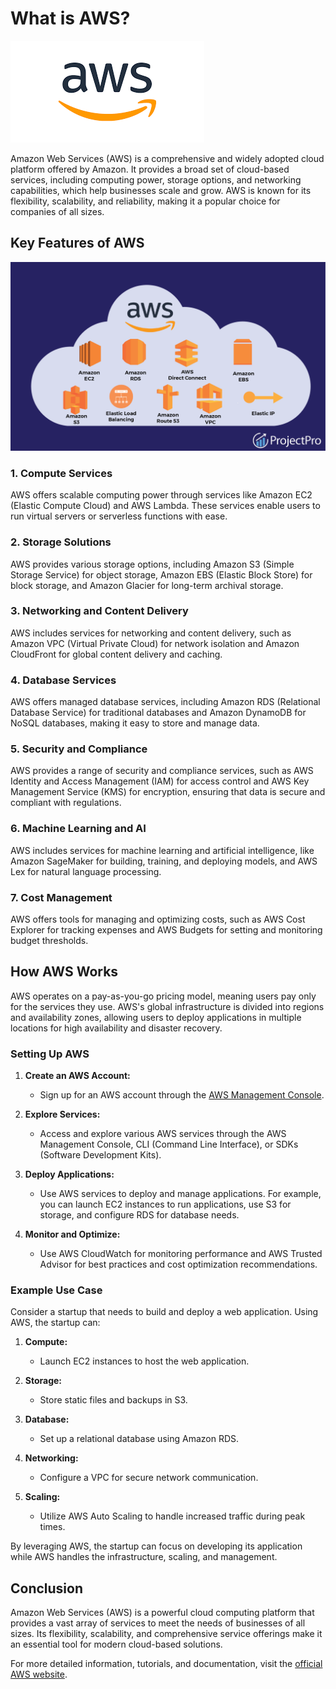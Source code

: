 # What is AWS?

![AWS Logo](../assets/aws/01-what-is-aws/aws-logo.png)

Amazon Web Services (AWS) is a comprehensive and widely adopted cloud platform offered by Amazon. It provides a broad set of cloud-based services, including computing power, storage options, and networking capabilities, which help businesses scale and grow. AWS is known for its flexibility, scalability, and reliability, making it a popular choice for companies of all sizes.

## Key Features of AWS

![AWS Logo](../assets/aws/01-what-is-aws/aws-services.png)

### 1. **Compute Services**
AWS offers scalable computing power through services like Amazon EC2 (Elastic Compute Cloud) and AWS Lambda. These services enable users to run virtual servers or serverless functions with ease.

### 2. **Storage Solutions**
AWS provides various storage options, including Amazon S3 (Simple Storage Service) for object storage, Amazon EBS (Elastic Block Store) for block storage, and Amazon Glacier for long-term archival storage.

### 3. **Networking and Content Delivery**
AWS includes services for networking and content delivery, such as Amazon VPC (Virtual Private Cloud) for network isolation and Amazon CloudFront for global content delivery and caching.

### 4. **Database Services**
AWS offers managed database services, including Amazon RDS (Relational Database Service) for traditional databases and Amazon DynamoDB for NoSQL databases, making it easy to store and manage data.

### 5. **Security and Compliance**
AWS provides a range of security and compliance services, such as AWS Identity and Access Management (IAM) for access control and AWS Key Management Service (KMS) for encryption, ensuring that data is secure and compliant with regulations.

### 6. **Machine Learning and AI**
AWS includes services for machine learning and artificial intelligence, like Amazon SageMaker for building, training, and deploying models, and AWS Lex for natural language processing.

### 7. **Cost Management**
AWS offers tools for managing and optimizing costs, such as AWS Cost Explorer for tracking expenses and AWS Budgets for setting and monitoring budget thresholds.

## How AWS Works

AWS operates on a pay-as-you-go pricing model, meaning users pay only for the services they use. AWS's global infrastructure is divided into regions and availability zones, allowing users to deploy applications in multiple locations for high availability and disaster recovery.

### Setting Up AWS

1. **Create an AWS Account:**
   - Sign up for an AWS account through the [AWS Management Console](https://aws.amazon.com/console/).

2. **Explore Services:**
   - Access and explore various AWS services through the AWS Management Console, CLI (Command Line Interface), or SDKs (Software Development Kits).

3. **Deploy Applications:**
   - Use AWS services to deploy and manage applications. For example, you can launch EC2 instances to run applications, use S3 for storage, and configure RDS for database needs.

4. **Monitor and Optimize:**
   - Use AWS CloudWatch for monitoring performance and AWS Trusted Advisor for best practices and cost optimization recommendations.

### Example Use Case

Consider a startup that needs to build and deploy a web application. Using AWS, the startup can:

1. **Compute:**
   - Launch EC2 instances to host the web application.

2. **Storage:**
   - Store static files and backups in S3.

3. **Database:**
   - Set up a relational database using Amazon RDS.

4. **Networking:**
   - Configure a VPC for secure network communication.

5. **Scaling:**
   - Utilize AWS Auto Scaling to handle increased traffic during peak times.

By leveraging AWS, the startup can focus on developing its application while AWS handles the infrastructure, scaling, and management.

## Conclusion

Amazon Web Services (AWS) is a powerful cloud computing platform that provides a vast array of services to meet the needs of businesses of all sizes. Its flexibility, scalability, and comprehensive service offerings make it an essential tool for modern cloud-based solutions.

For more detailed information, tutorials, and documentation, visit the [official AWS website](https://aws.amazon.com/).
